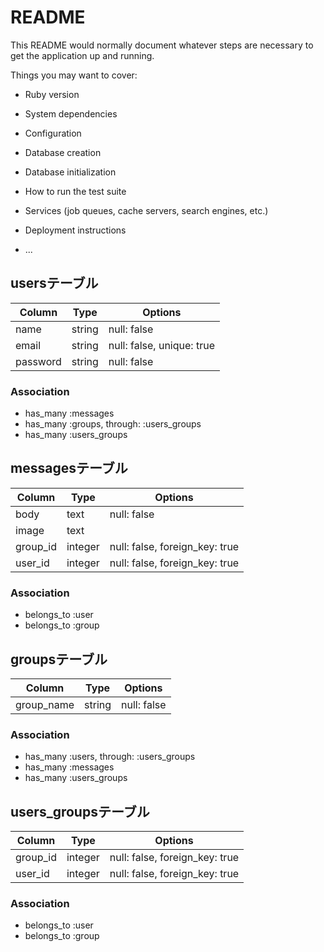 # README

This README would normally document whatever steps are necessary to get the
application up and running.

Things you may want to cover:

* Ruby version

* System dependencies

* Configuration

* Database creation

* Database initialization

* How to run the test suite

* Services (job queues, cache servers, search engines, etc.)

* Deployment instructions

* ...

## usersテーブル
|Column|Type|Options|
|------|----|-------|
|name|string|null: false|
|email|string|null: false, unique: true|
|password|string|null: false|

### Association
- has_many :messages
- has_many :groups, through: :users_groups
- has_many :users_groups



## messagesテーブル
|Column|Type|Options|
|------|----|-------|
|body|text|null: false|
|image|text||
|group_id|integer|null: false, foreign_key: true|
|user_id|integer|null: false, foreign_key: true|

### Association
- belongs_to :user
- belongs_to :group



## groupsテーブル
|Column|Type|Options|
|------|----|-------|
|group_name|string|null: false|

### Association
- has_many :users, through: :users_groups
- has_many :messages
- has_many :users_groups



## users_groupsテーブル
|Column|Type|Options|
|------|----|-------|
|group_id|integer|null: false, foreign_key: true|
|user_id|integer|null: false, foreign_key: true|

### Association
- belongs_to :user
- belongs_to :group